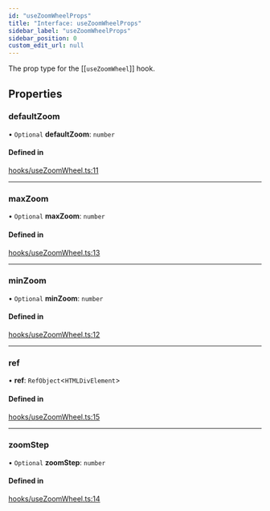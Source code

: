 ```yaml
---
id: "useZoomWheelProps"
title: "Interface: useZoomWheelProps"
sidebar_label: "useZoomWheelProps"
sidebar_position: 0
custom_edit_url: null
---
```


The prop type for the [[`useZoomWheel`]] hook.

## Properties

### defaultZoom

• `Optional` **defaultZoom**: `number`

#### Defined in

[hooks/useZoomWheel.ts:11](https://github.com/rob-blackbourn/jetblack-map/blob/cdc3ef2/src/hooks/useZoomWheel.ts#L11)

___

### maxZoom

• `Optional` **maxZoom**: `number`

#### Defined in

[hooks/useZoomWheel.ts:13](https://github.com/rob-blackbourn/jetblack-map/blob/cdc3ef2/src/hooks/useZoomWheel.ts#L13)

___

### minZoom

• `Optional` **minZoom**: `number`

#### Defined in

[hooks/useZoomWheel.ts:12](https://github.com/rob-blackbourn/jetblack-map/blob/cdc3ef2/src/hooks/useZoomWheel.ts#L12)

___

### ref

• **ref**: `RefObject`<`HTMLDivElement`\>

#### Defined in

[hooks/useZoomWheel.ts:15](https://github.com/rob-blackbourn/jetblack-map/blob/cdc3ef2/src/hooks/useZoomWheel.ts#L15)

___

### zoomStep

• `Optional` **zoomStep**: `number`

#### Defined in

[hooks/useZoomWheel.ts:14](https://github.com/rob-blackbourn/jetblack-map/blob/cdc3ef2/src/hooks/useZoomWheel.ts#L14)
